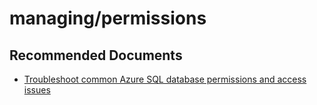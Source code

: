 <properties
	pageTitle="managing/permissions"
	description="managing/permissions"
	service="microsoft.sql"
	resource="servers"
	authors="aashu"
	displayOrder=""
	selfHelpType="generic"
	supportTopicIds="31980425"
	resourceTags=""
	productPesIds="13491"
	cloudEnvironments="public"
/>

# managing/permissions

## **Recommended Documents**

* [Troubleshoot common Azure SQL database permissions and access issues](https://azure.microsoft.com/documentation/articles/sql-database-troubleshoot-permissions/)
